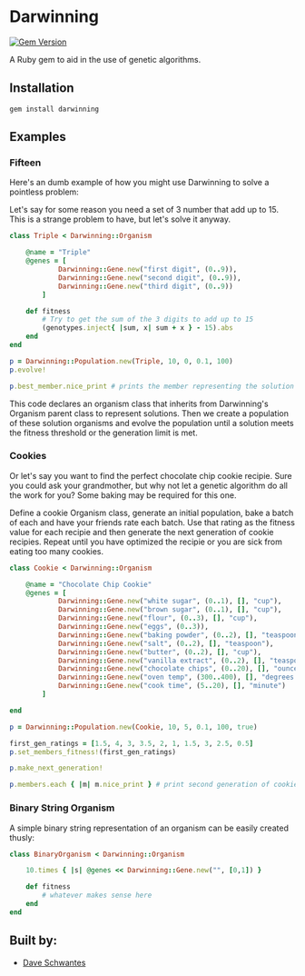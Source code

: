 Darwinning
==========
[![Gem Version](https://badge.fury.io/rb/darwinning.png)](http://badge.fury.io/rb/darwinning)

[gem]: https://rubygems.org/gems/darwinning

A Ruby gem to aid in the use of genetic algorithms.

Installation
--------

```
gem install darwinning
```

Examples
--------

### Fifteen

Here's an dumb example of how you might use Darwinning to solve a pointless problem:

Let's say for some reason you need a set of 3 number that add up to 15.  This is a strange problem to have, but let's solve it anyway.

```ruby
class Triple < Darwinning::Organism

	@name = "Triple"
	@genes = [
			Darwinning::Gene.new("first digit", (0..9)),
			Darwinning::Gene.new("second digit", (0..9)),
			Darwinning::Gene.new("third digit", (0..9))
		]

	def fitness
		# Try to get the sum of the 3 digits to add up to 15
		(genotypes.inject{ |sum, x| sum + x } - 15).abs
	end
end 

p = Darwinning::Population.new(Triple, 10, 0, 0.1, 100)
p.evolve!

p.best_member.nice_print # prints the member representing the solution
```

This code declares an organism class that inherits from Darwinning's Organism parent class to represent solutions.  Then we create a population of these solution organisms and evolve the population until a solution meets the fitness threshold or the generation limit is met.

### Cookies

Or let's say you want to find the perfect chocolate chip cookie recipie.  Sure you could ask your grandmother, but why not let a genetic algorithm do all the work for you?  Some baking may be required for this one.

Define a cookie Organism class, generate an initial population, bake a batch of each and have your friends rate each batch.  Use that rating as the fitness value for each recipie and then generate the next generation of cookie recipies.  Repeat until you have optimized the recipie or you are sick from eating too many cookies.

```ruby
class Cookie < Darwinning::Organism

	@name = "Chocolate Chip Cookie"
	@genes = [
			Darwinning::Gene.new("white sugar", (0..1), [], "cup"),
			Darwinning::Gene.new("brown sugar", (0..1), [], "cup"),
			Darwinning::Gene.new("flour", (0..3), [], "cup"),
			Darwinning::Gene.new("eggs", (0..3)),
			Darwinning::Gene.new("baking powder", (0..2), [], "teaspoon"),
			Darwinning::Gene.new("salt", (0..2), [], "teaspoon"),
			Darwinning::Gene.new("butter", (0..2), [], "cup"),
			Darwinning::Gene.new("vanilla extract", (0..2), [], "teaspoon"),
			Darwinning::Gene.new("chocolate chips", (0..20), [], "ounce"),
			Darwinning::Gene.new("oven temp", (300..400), [], "degrees F"),
			Darwinning::Gene.new("cook time", (5..20), [], "minute")
		]

end

p = Darwinning::Population.new(Cookie, 10, 5, 0.1, 100, true)

first_gen_ratings = [1.5, 4, 3, 3.5, 2, 1, 1.5, 3, 2.5, 0.5]
p.set_members_fitness!(first_gen_ratings)

p.make_next_generation!

p.members.each { |m| m.nice_print } # print second generation of cookie recipies
```

### Binary String Organism

A simple binary string representation of an organism can be easily created thusly:

```ruby
class BinaryOrganism < Darwinning::Organism

	10.times { |s| @genes << Darwinning::Gene.new("", [0,1]) }

	def fitness
		# whatever makes sense here
	end  
end
```

## Built by:
* [Dave Schwantes](https://github.com/dorkrawk "dorkrawk")
